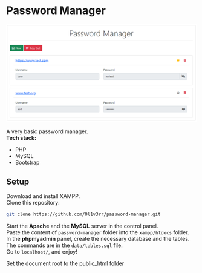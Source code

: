 # Password Manager

<img src="screenshots/v1.png" alt="screenshot" width="800px">

A very basic password manager.<br>
**Tech stack:**
- PHP
- MySQL
- Bootstrap

## Setup
Download and install XAMPP.<br>
Clone this repository:
```sh
git clone https://github.com/0l1v3rr/password-manager.git
```
Start the **Apache** and the **MySQL** server in the control panel.<br>
Paste the content of `password-manager` folder into the `xampp/htdocs` folder.<br>
In the **phpmyadmin** panel, create the necessary database and the tables. The commands are in the `data/tables.sql` file.<br>
Go to `localhost/`, and enjoy!

Set the document root to the public_html folder
